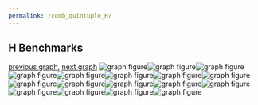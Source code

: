 ```yaml
---
permalink: /comb_quintuple_H/
---
```



 ## H Benchmarks

[previous graph](../comb_quintuple_FLOYD/), [next graph](../comb_quintuple_JSOND/)
![graph figure](./images/quintuple/H/H-AVL_box.png)![graph figure](./images/quintuple/H/H-A_box.png)![graph figure](./images/quintuple/H/H-CYPHERD_box.png)![graph figure](./images/quintuple/H/H-EGG_box.png)![graph figure](./images/quintuple/H/H-FACE_box.png)![graph figure](./images/quintuple/H/H-FLOYD_box.png)![graph figure](./images/quintuple/H/H-F_box.png)![graph figure](./images/quintuple/H/H-H_box.png)![graph figure](./images/quintuple/H/H-JSOND_box.png)![graph figure](./images/quintuple/H/H-K_box.png)![graph figure](./images/quintuple/H/H-O_box.png)![graph figure](./images/quintuple/H/H-PDFD_box.png)![graph figure](./images/quintuple/H/H-RB_box.png)![graph figure](./images/quintuple/H/H-ROD_box.png)![graph figure](./images/quintuple/H/H-SMATRIX_box.png)![graph figure](./images/quintuple/H/H-SORTD_box.png)![graph figure](./images/quintuple/H/H-ZB_box.png)